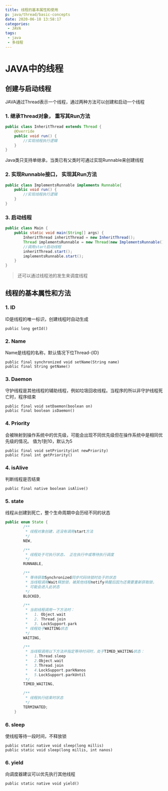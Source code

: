 ```yaml
---
title: 线程的基本属性和使用
p: java/thread/basic-concepts
date: 2020-06-18 13:58:17
categories:
 - JAVA
tags: 
 - java
 - 多线程
---
```


# JAVA中的线程

## 创建与启动线程

JAVA通过Thread表示一个线程，通过两种方法可以创建和启动一个线程

### 1. 继承Thread对象， 重写其Run方法

```java
public class InheritThread extends Thread {
    @Override
    public void run() {
        //实现线程执行逻辑
    }
}
```

Java类只支持单继承，当类已有父类时可通过实现Runnable来创建线程

### 2. 实现Runnable接口， 实现其Run方法

```java
public class ImplementsRunnable implements Runnable{
    public void run() {
        //实现线程执行逻辑
    }
}
```

### 3. 启动线程

```java
public class Main {
    public static void main(String[] args) {
        InheritThread inheritThread = new InheritThread();
        Thread implementsRunnable = new Thread(new ImplementsRunnable());
        //调用start启动线程
        inheritThread.start();
        implementsRunnable.start();
    }
}
```

> 还可以通过线程池的发生来调度线程

## 线程的基本属性和方法

### 1. ID

ID是线程的唯一标识，创建线程时自动生成

```
public long getId()
```

### 2. Name

Name是线程的名称，默认情况下位Thread-{ID}

```
public final synchronized void setName(String name)
public final String getName()
```

### 3. Daemon

守护线程是其他线程的辅助线程，例如垃圾回收线程。当程序的所以非守护线程死亡时，程序结束

```
public final void setDaemon(boolean on)
public final boolean isDaemon()
```

### 4. Priority

会被映射到操作系统中的优先级，可能会出现不同优先级但在操作系统中是相同优先级的情况。
值为1到10，默认为5

```
public final void setPriority(int newPriority)
public final int getPriority()
```

### 4. isAlive

判断线程是否结束

```
public final native boolean isAlive()
```

### 5. state

线程从创建到死亡，整个生命周期中会历经不同的状态

```java
public enum State {
        /**
         * 线程对象创建，还没有调用start方法
         */
        NEW,

        /**
         * 线程处于可执行状态， 正在执行中或等待执行调度
         */
        RUNNABLE,

        /**
         * 等待获取Synchronized同步代码块锁时处于的状态
         * 当线程调用Wait释放锁，被其他线程notify唤醒后因为还需要重新获取锁，
         * 可能会进入此状态
         */
        BLOCKED,

        /**
         * 当前线程调用一下方法时：
         *   1. Object.wait
         *   2. Thread.join
         *   3. LockSupport.park
         * 线程处于WAITING状态
         */
        WAITING,

        /**
         * 当线程调用以下方法并指定等待时间时，处于TIMED_WAITING状态：
         *   1.Thread.sleep
         *   2.Object.wait
         *   3.Thread.join
         *   4.LockSupport.parkNanos
         *   5.LockSupport.parkUntil
         */
        TIMED_WAITING,

        /**
         * 线程执行结束时状态
         */
        TERMINATED;
    }
```

### 6. sleep

使线程等待一段时间，不释放锁

```
public static native void sleep(long millis)
public static void sleep(long millis, int nanos)
```

### 6. yield

向调度器建议可以优先执行其他线程

```
public static native void yield()
```


